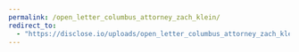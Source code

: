 ```yaml
---
permalink: /open_letter_columbus_attorney_zach_klein/
redirect_to:
  - "https://disclose.io/uploads/open_letter_columbus_attorney_zach_klein.pdf"
---
```

